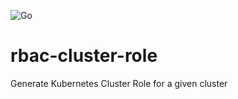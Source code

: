 ![Go](https://github.com/gadinaor/rbac-minimize/workflows/Go/badge.svg)

# rbac-cluster-role
Generate Kubernetes Cluster Role for a given cluster
